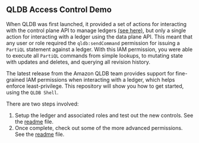 ## QLDB Access Control Demo


When QLDB was first launched, it provided a set of actions for interacting with the control plane API to manage ledgers [(see here)](https://docs.aws.amazon.com/qldb/latest/developerguide/API_Operations.html), but only a single action for interacting with a ledger using the data plane API. This meant that any user or role required the `qldb:sendCommand` permission for issuing a `PartiQL` statement against a ledger. With this IAM permission, you were able to execute all `PartiQL` commands from simple lookups, to mutating state with updates and deletes, and querying all revision history.

The latest release from the Amazon QLDB team provides support for fine-grained IAM permissions when interacting with a ledger, which helps enforce least-privilege. This repository will show you how to get started, using the `QLDB Shell`.

There are two steps involved:

1) Setup the ledger and associated roles and test out the new controls. See the [readme](/shell-demo) file.
2) Once complete, check out some of the more advanced permissions. See the [readme](/table-demo) file.
